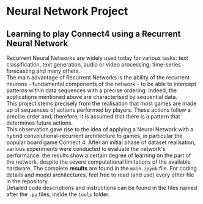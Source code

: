 # Neural Network Project
## Learning to play Connect4 using a Recurrent Neural Network
Recurrent Neural Networks are widely used today for various tasks: text classification, text generation, audio or video processing, time-series forecasting and many others.\
The main advantage of Recurrent Networks is the ability of the recurrent neurons - fundamental components of the network - to be able to intercept patterns within data sequences with a precise ordering. Indeed, the applications mentioned above are characterised by sequential data.\
This project stems precisely from the realisation that most games are made up of sequences of actions performed by players. These actions follow a precise order and, therefore, it is assumed that there is a pattern that determines future actions.\
This observation gave rise to the idea of applying a Neural Network with a hybrid convolutional-recurrent architecture to games, in particular the popular board game Connect 4. After an initial phase of dataset realisation, various experiments were conducted to evaluate the network's performance: the results show a certain degree of learning on the part of the network, despite the severe computational limitations of the available hardware.
The complete **results** are found in the `main.ipynb` file. For coding details and model architectures, feel free to read (and use) every other file in the repository.\
Detailed code descriptions and instructions can be found in the files named after the `.py` files, inside the `tools` folder.
